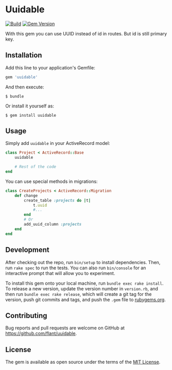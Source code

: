 # Uuidable

[![Build](https://github.com/flant/uuidable/actions/workflows/ruby.yml/badge.svg)](https://github.com/flant/uuidable/actions/workflows/ruby.yml) [![Gem Version](https://badge.fury.io/rb/uuidable.svg)](https://badge.fury.io/rb/uuidable)

With this gem you can use UUID instead of id in routes. But id is still primary key.

## Installation

Add this line to your application's Gemfile:

```ruby
gem 'uuidable'
```

And then execute:

    $ bundle

Or install it yourself as:

    $ gem install uuidable

## Usage

Simply add `uuidable` in your ActiveRecord model:

```ruby
class Project < ActiveRecord::Base
    uuidable

    # Rest of the code
end
```

You can use special methods in migrations:
```ruby
class CreateProjects < ActiveRecord::Migration
    def change
        create_table :projects do |t|
            t.uuid
            #...
        end
        # Or
        add_uuid_column :projects
    end
end
```

## Development

After checking out the repo, run `bin/setup` to install dependencies. Then, run `rake spec` to run the tests. You can also run `bin/console` for an interactive prompt that will allow you to experiment.

To install this gem onto your local machine, run `bundle exec rake install`. To release a new version, update the version number in `version.rb`, and then run `bundle exec rake release`, which will create a git tag for the version, push git commits and tags, and push the `.gem` file to [rubygems.org](https://rubygems.org).

## Contributing

Bug reports and pull requests are welcome on GitHub at https://github.com/flant/uuidable.


## License

The gem is available as open source under the terms of the [MIT License](http://opensource.org/licenses/MIT).
